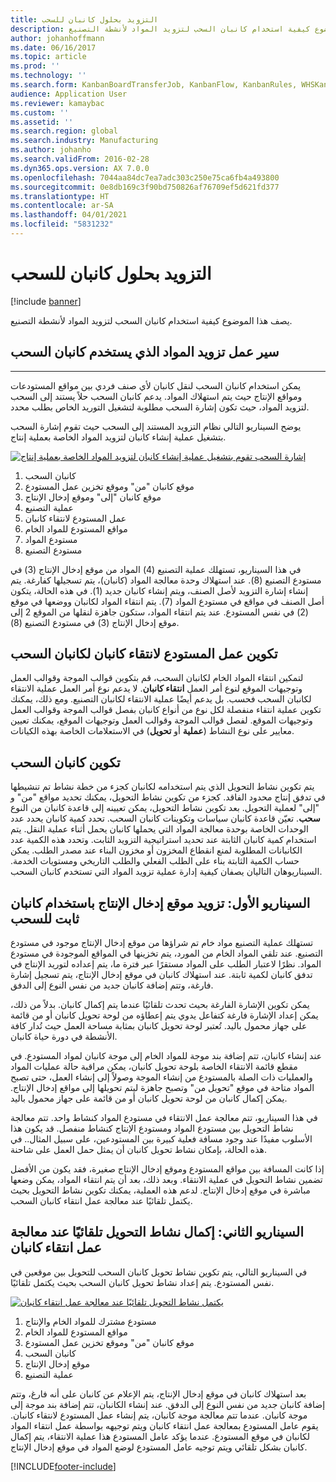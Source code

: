 ```yaml
---
title: التزويد بحلول كانبان للسحب
description: يصف هذا الموضوع كيفية استخدام كانبان السحب لتزويد المواد لأنشطة التصنيع.
author: johanhoffmann
ms.date: 06/16/2017
ms.topic: article
ms.prod: ''
ms.technology: ''
ms.search.form: KanbanBoardTransferJob, KanbanFlow, KanbanRules, WHSKanbanWaveTable, WHSKanbanWaveTableListPage
audience: Application User
ms.reviewer: kamaybac
ms.custom: ''
ms.assetid: ''
ms.search.region: global
ms.search.industry: Manufacturing
ms.author: johanho
ms.search.validFrom: 2016-02-28
ms.dyn365.ops.version: AX 7.0.0
ms.openlocfilehash: 7044aa84dc7ea7adc303c250e75ca6fb4a493800
ms.sourcegitcommit: 0e8db169c3f90bd750826af76709ef5d621fd377
ms.translationtype: HT
ms.contentlocale: ar-SA
ms.lasthandoff: 04/01/2021
ms.locfileid: "5831232"
---
```

# <a name="replenishment-with-withdrawal-kanbans"></a>التزويد بحلول كانبان للسحب

[!include [banner](../includes/banner.md)]

يصف هذا الموضوع كيفية استخدام كانبان السحب لتزويد المواد لأنشطة التصنيع.

## <a name="workflow-for-material-replenishment-that-uses-the-withdrawal-kanban"></a>سير عمل تزويد المواد الذي يستخدم كانبان السحب
-------------------------------------------------------------------

يمكن استخدام كانبان السحب لنقل كانبان لأي صنف فردي بين مواقع المستودعات ومواقع الإنتاج حيث يتم استهلاك المواد. يدعم كانبان السحب حلاً يستند إلى السحب لتزويد المواد، حيث تكون إشارة السحب مطلوبة لتشغيل التوريد الخاص بطلب محدد. 

يوضح السيناريو التالي نظام التزويد المستند إلى السحب حيث تقوم إشارة السحب بتشغيل عملية إنشاء كانبان لتزويد المواد الخاصة بعملية إنتاج. 

[![إشارة السحب تقوم بتشغيل عملية إنشاء كانبان لتزويد المواد الخاصة بعملية إنتاج](./media/material-replenishment-with-withdrawal-kanban.png)](./media/material-replenishment-with-withdrawal-kanban.png)

1.  كانبان السحب
2.  موقع كانبان "من" وموقع تخزين عمل المستودع
3.  موقع كانبان "إلى" وموقع إدخال الإنتاج
4.  عملية التصنيع
5.  عمل المستودع لانتقاء كانبان
6.  مواقع المستودع للمواد الخام
7.  مستودع المواد
8.  مستودع التصنيع

في هذا السيناريو، تستهلك عملية التصنيع (4) المواد من موقع إدخال الإنتاج (3) في مستودع التصنيع (8). عند استهلاك وحدة معالجة المواد (كانبان)، يتم تسجيلها كفارغة. يتم إنشاء إشارة التزويد لأصل الصنف، ويتم إنشاء كانبان جديد (1). في هذه الحالة، يتكون أصل الصنف في مواقع في مستودع المواد (7). يتم انتقاء المواد لكانبان ووضعها في موقع (2) في نفس المستودع. عند يتم انتقاء المواد، ستكون جاهزة لنقلها من الموقع 2 إلى موقع إدخال الإنتاج (3) في مستودع التصنيع (8).

## <a name="configure-warehouse-work-for-kanban-picking-for-the-withdrawal-kanban"></a>تكوين عمل المستودع لانتقاء كانبان لكانبان السحب

لتمكين انتقاء المواد الخام لكانبان السحب، قم بتكوين قوالب الموجة وقوالب العمل وتوجيهات الموقع لنوع أمر العمل **انتقاء كانبان**. لا يدعم نوع أمر العمل عملية الانتقاء لكانبان السحب فحسب. بل يدعم أيضًا عملية الانتقاء لكانبان التصنيع. ومع ذلك، يمكنك تكوين عملية انتقاء منفصلة لكل نوع من أنواع كانبان بفصل قوالب الموجة وقوالب العمل وتوجيهات الموقع. لفصل قوالب الموجة وقوالب العمل وتوجيهات الموقع، يمكنك تعيين معايير على نوع النشاط (**عملية** أو **تحويل**) في الاستعلامات الخاصة بهذه الكيانات.

## <a name="configure-the-withdrawal-kanban"></a>تكوين كانبان السحب

يتم تكوين نشاط التحويل الذي يتم استخدامه لكانبان كجزء من خطة نشاط تم تنشيطها في تدفق إنتاج محدود الفاقد. كجزء من تكوين نشاط التحويل، يمكنك تحديد مواقع "من" و "إلى" لعملية التحويل. بعد تكوين نشاط التحويل، يمكن تعيينه إلى قاعدة كانبان من النوع **سحب**. تعيّن قاعدة كانبان سياسات وتكوينات كانبان السحب. تحدد كمية كانبان يحدد عدد الوحدات الخاصة بوحدة معالجة المواد التي يحملها كانبان يحمل أثناء عملية النقل. يتم استخدام كمية كانبان الثابتة عند تحديد استراتيجية التزويد الثابت. وتحدد هذه الكمية عدد الكانبانات المطلوبة لمنع انقطاع المخزون أو مخزون البناء عند مصدر الطلب. يمكن حساب الكمية الثابتة بناء على الطلب الفعلي والطلب التاريخي ومستويات الخدمة. السيناريوهان التاليان يصفان كيفية إدارة عملية تزويد المواد التي تستخدم كانبان السحب.

## <a name="scenario-1-replenish-a-production-input-location-by-using-a-fixed-withdrawal-kanban"></a>السيناريو الأول: تزويد موقع إدخال الإنتاج باستخدام كانبان ثابت للسحب

تستهلك عملية التصنيع مواد خام تم شراؤها من موقع إدخال الإنتاج موجود في مستودع التصنيع. عند تلقي المواد الخام من المورد، يتم تخزينها في المواقع الموجودة في مستودع المواد. نظرًا لاعتبار الطلب على المواد مستقرًا عبر فترة ما، يتم إعداده لتوريد الإنتاج في تدفق كانبان لكمية ثابتة. عند استهلاك كانبان في موقع إدخال الإنتاج، يتم تسجيل إشارة فارغة، وتتم إضافة كانبان جديد من نفس النوع إلى الدفق. 

يمكن تكوين الإشارة الفارغة بحيث تحدث تلقائيًا عندما يتم إكمال كانبان. بدلاً من ذلك، يمكن إعداد الإشارة فارغة كتفاعل يدوي يتم إعطاؤه من لوحة تحويل كانبان أو من قائمة على جهاز محمول باليد. تُعتبر لوحة تحويل كانبان بمثابة مساحة العمل حيث تُدار كافة الأنشطة في دورة حياة كانبان. 

عند إنشاء كانبان، تتم إضافة بند موجة للمواد الخام إلى موجة كانبان لمواد المستودع. في مقطع قائمة الانتقاء الخاصة بلوحة تحويل كانبان، يمكن مراقبة حالة عمليات المواد والعمليات ذات الصلة بالمستودع من إنشاء الموجة وصولاً إلى إنشاء العمل، حتى تصبح المواد متاحة في موقع "تحويل من" وتصبح جاهزة ليتم تحويلها إلى مواقع إدخال الإنتاج. يمكن إكمال كانبان من لوحة تحويل كانبان أو من قائمة على جهاز محمول باليد. 

في هذا السيناريو، تتم معالجة عمل الانتقاء في مستودع المواد كنشاط واحد. تتم معالجة نشاط التحويل بين مستودع المواد ومستودع الإنتاج كنشاط منفصل. قد يكون هذا الأسلوب مفيدًا عند وجود مسافة فعلية كبيرة بين المستودعين، على سبيل المثال.. في هذه الحالة، بإمكان نشاط تحويل كانبان أن يمثل حمل العمل على شاحنة. 

إذا كانت المسافة بين مواقع المستودع وموقع إدخال الإنتاج صغيرة، فقد يكون من الأفضل تضمين نشاط التحويل في عملية الانتقاء. وبعد ذلك، بعد أن يتم انتقاء المواد، يمكن وضعها مباشرة في موقع إدخال الإنتاج. لدعم هذه العملية، يمكنك تكوين نشاط التحويل بحيث يكتمل تلقائيًا عند معالجة عمل انتقاء كانبان السحب.

## <a name="scenario-2-automatically-complete-the-transfer-activity-when-kanban-picking-work-is-processed"></a>السيناريو الثاني: إكمال نشاط التحويل تلقائيًا عند معالجة عمل انتقاء كانبان

في السيناريو التالي، يتم تكوين نشاط تحويل كانبان السحب للتحويل بين موقعين في نفس المستودع. يتم إعداد نشاط تحويل كانبان السحب بحيث يكتمل تلقائيًا. 

[![يكتمل نشاط التحويل تلقائيًا عند معالجة عمل انتقاء كانبان](./media/transfer-activities-when-processing-kanban-picking.png)](./media/transfer-activities-when-processing-kanban-picking.png)

1.  مستودع مشترك للمواد الخام والإنتاج
2.  مواقع المستودع للمواد الخام
3.  موقع كانبان "من" وموقع تخزين عمل المستودع
4.  كانبان السحب
5.  موقع إدخال الإنتاج
6.  عملية التصنيع

بعد استهلاك كانبان في موقع إدخال الإنتاج، يتم الإعلام عن كانبان على أنه فارغ، وتتم إضافة كانبان جديد من نفس النوع إلى الدفق. عند إنشاء الكانبان، تتم إضافة بند موجة إلى موجة كانبان. عندما تتم معالجة موجة كانبان، يتم إنشاء عمل المستودع لانتقاء كانبان. يقوم عامل المستودع بمعالجة عمل انتقاء كانبان ويتم توجيهه بواسطة عمل انتقاء المواد لكانبان في موقع المستودع. عندما يؤكد عامل المستودع هذا عملية الانتقاء، يتم إكمال كانبان بشكل تلقائي ويتم توجيه عامل المستودع لوضع المواد في موقع إدخال الإنتاج.



[!INCLUDE[footer-include](../../includes/footer-banner.md)]
